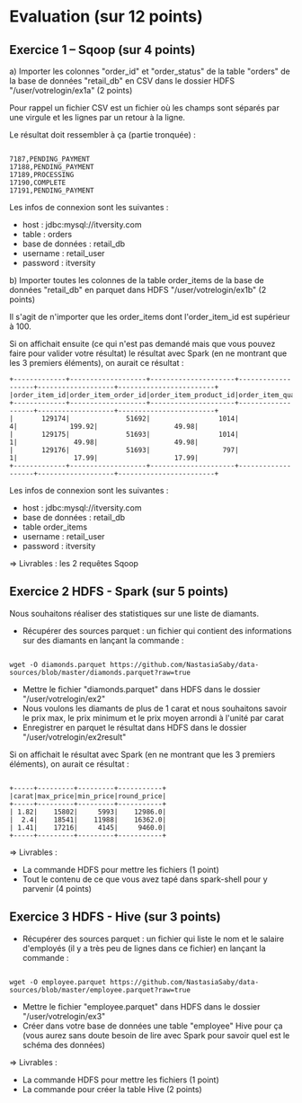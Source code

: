 # Evaluation (sur 12 points)

## Exercice 1 – Sqoop (sur 4 points)

a) Importer les colonnes "order_id" et "order_status" de la table "orders" de la base de données "retail_db" en CSV dans le dossier HDFS "/user/votrelogin/ex1a" (2 points)

Pour rappel un fichier CSV est un fichier où les champs sont séparés par une virgule et les lignes par un retour à la ligne.

Le résultat doit ressembler à ça (partie tronquée) :

```

7187,PENDING_PAYMENT
17188,PENDING_PAYMENT
17189,PROCESSING
17190,COMPLETE
17191,PENDING_PAYMENT

```

Les infos de connexion sont les suivantes :

- host : jdbc:mysql://itversity.com
- table : orders
- base de données : retail_db
- username : retail_user
- password : itversity

b) Importer toutes les colonnes de la table order_items de la base de données "retail_db" en parquet dans HDFS "/user/votrelogin/ex1b" (2 points)

Il s'agit de n'importer que les order_items dont l'order_item_id est supérieur à 100.

Si on affichait ensuite (ce qui n'est pas demandé mais que vous pouvez faire pour valider votre résultat) le résultat avec Spark (en ne montrant que les 3 premiers éléments), on aurait ce résultat :


```
+-------------+-------------------+---------------------+-------------------+-------------------+------------------------+
|order_item_id|order_item_order_id|order_item_product_id|order_item_quantity|order_item_subtotal|order_item_product_price|
+-------------+-------------------+---------------------+-------------------+-------------------+------------------------+
|       129174|              51692|                 1014|                  4|             199.92|                   49.98|
|       129175|              51693|                 1014|                  1|              49.98|                   49.98|
|       129176|              51693|                  797|                  1|              17.99|                   17.99|
+-------------+-------------------+---------------------+-------------------+-------------------+------------------------+

```

Les infos de connexion sont les suivantes :

- host : jdbc:mysql://itversity.com
- base de données : retail_db
- table order_items
- username : retail_user
- password : itversity

=> Livrables : les 2 requêtes Sqoop

## Exercice 2 HDFS - Spark (sur 5 points)

Nous souhaitons réaliser des statistiques sur une liste de diamants.

- Récupérer des sources parquet : un fichier qui contient des informations sur des diamants en lançant la commande :


```

wget -O diamonds.parquet https://github.com/NastasiaSaby/data-sources/blob/master/diamonds.parquet?raw=true

```

- Mettre le fichier "diamonds.parquet" dans HDFS dans le dossier "/user/votrelogin/ex2"
- Nous voulons les diamants de plus de 1 carat et nous souhaitons savoir le prix max, le prix minimum et le prix moyen arrondi à l'unité par carat
- Enregistrer en parquet le résultat dans HDFS dans le dossier "/user/votrelogin/ex2result"

Si on affichait le résultat avec Spark (en ne montrant que les 3 premiers éléments), on aurait ce résultat :

```

+-----+---------+---------+-----------+
|carat|max_price|min_price|round_price|
+-----+---------+---------+-----------+
| 1.82|    15802|     5993|    12986.0|
|  2.4|    18541|    11988|    16362.0|
| 1.41|    17216|     4145|     9460.0|
+-----+---------+---------+-----------+

```

=> Livrables :

- La commande HDFS pour mettre les fichiers (1 point)
- Tout le contenu de ce que vous avez tapé dans spark-shell pour y parvenir (4 points)


## Exercice 3 HDFS - Hive (sur 3 points)

- Récupérer des sources parquet : un fichier qui liste le nom et le salaire d'employés (il y a très peu de lignes dans ce fichier) en lançant la commande :

```

wget -O employee.parquet https://github.com/NastasiaSaby/data-sources/blob/master/employee.parquet?raw=true

```

- Mettre le fichier "employee.parquet" dans HDFS dans le dossier "/user/votrelogin/ex3"
- Créer dans votre base de données une table "employee" Hive pour ça (vous aurez sans doute besoin de lire avec Spark pour savoir quel est le schéma des données)

=> Livrables :

- La commande HDFS pour mettre les fichiers (1 point)
- La commande pour créer la table Hive (2 points)
